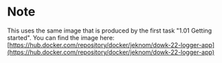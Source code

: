 # Note

This uses the same image that is produced by the first task "1.01 Getting started". You can find the image here:
[https://hub.docker.com/repository/docker/jeknom/dowk-22-logger-app](https://hub.docker.com/repository/docker/jeknom/dowk-22-logger-app)
